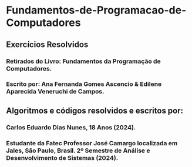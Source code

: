 # Fundamentos-de-Programacao-de-Computadores
## Exercícios Resolvidos
### Retirados do Livro: Fundamentos da Programação de Computadores.
### Escrito por: Ana Fernanda Gomes Ascencio & Edilene Aparecida Veneruchi de Campos.

## Algoritmos e códigos resolvidos e escritos por:
### Carlos Eduardo Dias Nunes, 18 Anos (2024).
### Estudante da Fatec Professor José Camargo localizada em Jales, São Paulo, Brasil. 2º Semestre de Análise e Desenvolvimento de Sistemas (2024).
